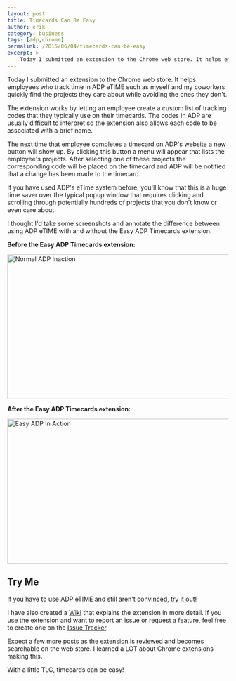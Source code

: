 ```yaml
---
layout: post
title: Timecards Can Be Easy
author: erik
category: business
tags: [adp,chrome]
permalink: /2015/06/04/timecards-can-be-easy
excerpt: >
    Today I submitted an extension to the Chrome web store. It helps employees who track time in ADP eTIME such as myself and my coworkers quickly find the projects they care about while avoiding the ones they don't.
---
```


Today I submitted an extension to the Chrome web store. It helps employees who track time in ADP eTIME such as myself and my coworkers quickly find the projects they care about while avoiding the ones they don't.

The extension works by letting an employee create a custom list of tracking codes that they typically use on their timecards. The codes in ADP are usually difficult to interpret so the extension also allows each code to be associated with a brief name.

The next time that employee completes a timecard on ADP's website a new button will show up. By clicking this button a menu will appear that lists the employee's projects. After selecting one of these projects the corresponding code will be placed on the timecard and ADP will be notified that a change has been made to the timecard.

If you have used ADP's eTime system before, you'll know that this is a huge time saver over the typical popup window that requires clicking and scrolling through potentially hundreds of projects that you don't know or even care about.

I thought I'd take some screenshots and annotate the difference between using ADP eTIME with and without the Easy ADP Timecards extension.

**Before the Easy ADP Timecards extension:**

<img class="aligncenter wp-image-610 size-large" src="https://technicalrex.files.wordpress.com/2015/06/normaladpinaction.png?w=584" alt="Normal ADP Inaction" width="584" height="330" />

**After the Easy ADP Timecards extension:**

<img class="aligncenter size-large wp-image-611" src="https://technicalrex.files.wordpress.com/2015/06/easyadpinaction.png?w=584" alt="Easy ADP In Action" width="584" height="330" />

## Try Me

If you have to use ADP eTIME and still aren't convinced, [try it out](https://chrome.google.com/webstore/detail/easy-adp-timecards/obpjlfoampdbdnmpbhaclmldkeebhnfd)!

I have also created a [Wiki](https://bitbucket.org/technicalrex/easy-adp-timecards/wiki/Home) that explains the extension in more detail. If you use the extension and want to report an issue or request a feature, feel free to create one on the [Issue Tracker](https://bitbucket.org/technicalrex/easy-adp-timecards/issues).

Expect a few more posts as the extension is reviewed and becomes searchable on the web store. I learned a LOT about Chrome extensions making this.

With a little TLC, timecards can be easy!
